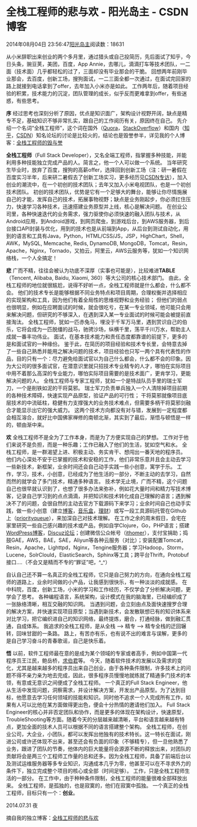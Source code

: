 
# 全栈工程师的悲与欢 - 阳光岛主 - CSDN博客

2014年08月04日 23:56:47[阳光岛主](https://me.csdn.net/sunboy_2050)阅读数：18631



从小米辞职出来创业的两个多月里，通过猎头或自己投简历，先后面试了知乎，今日头条，豌豆荚，美团，百度，App Annie，去哪儿，滴滴打车等技术团队，一二面（技术面）几乎都轻松的过了，三面却没有毕业那会的干脆。
回想两年前刚毕业那会，去百度，创新工场，搜狗面试，一二三面全都一次通过，在面试完回家的路上就接到电话拿到了offer，去年加入小米亦是如此。
工作两年后，随着项目经验的积累，技术能力的沉淀，团队管理的成长，似乎反而更难拿到offer，有些迷惑，有些思考。

**序**
经过思考也深刻分析了原因，优点是知识面广，架构设计视野开阔，缺点是精专不足，基础知识不够非常扎实，跟自己的工作阅历有关，原因终在自己。
先介绍一个名词“全栈工程师”，这个词在国外（[Quora](http://www.quora.com/What-does-the-term-full-stack-programmer-mean)，[StackOverflow](http://careers.stackoverflow.com/jobs/tag/full-stack-developer)）和国内（[知乎](http://www.zhihu.com/question/22420900)，[CSDN](http://www.csdn.net/article/2014-01-21/2818203-Full-Stack-Engineer)）知名论坛的讨论是比较火的，结论也是毁誉参半，详见我的个人博客：[全栈工程师的毁与誉](http://blog.ithomer.net/2014/08/full-stack-engineers-destroyed-and-reputation/)

**全栈工程师**（Full Stack Developer），又名全端工程师，指掌握多种技能，并能利用多种技能独立完成产品的人。简言之，他一个人可以做一个系统。
当年研究生毕业时，放弃了百度，搜狗的高薪offer，选择回到创新工场（注：研一暑假在百度实习半年，后来研二暑假去了创新工场实习，更多经历见[CSDN专访](http://www.csdn.net/article/2013-01-21/2813843)），加入创业的潮流中，在一个初创的技术团队；去年又加入小米电视团队，也是一个初创技术团队。
初创的技术团队，优势是它有一个足够大的舞台，能够让你尽情施展自己的才能，发挥自己的技术，拓展事物视野；缺点是业务刚起步，你必须扛住压力，快速学习各种技术，迅速搭建业务原型并上线，核心是解决问题。
在创业公司里，各种快速迭代的业务需求，强力驱使你必须快速的融入团队与技术，从Android应用，到Android游戏，到网页爬虫，到游戏后台，到AWS服务器，到后台接口API封装与优化，用到的技术也是从前端到App，从后台到测试自动化，用到的语言和工具有Java，Python，HTML/CSS/JS，JSP，HighChart，Shell，AWK，MySQL, Memcache, Redis, DynamoDB, MongoDB，Tomcat，Resin，Apache，Nginx，Tornado，又拍云，阿里云，AWS云服务等，犹如一个知识网络栈，一个人全搞定！

**悲**
广而不精，往往会被认为功底不深厚（实事也可能是），比较难进**TABLE**（Tencent, Alibaba, Baidu, Xiaomi, 360）等大公司的核心技术部门。
由此，全栈工程师的地位就很尴尬，说得不好听一点，全栈工程师就是什么都会，什么都不会。
他们的技术专长是能够根据不同业务特点和项目周期，合理权衡并选择相应的实现架构和工具，因为他们有着全局性的思维视野和业务经验；
但他们的弱点也很明显，例如在应聘面试的时候，就会很吃亏，在某一专业领域，他可能只会用来解决问题，但研究的不够深入，在遇到深入某一专业面试的时候可能会被提前直接淘汰。
全栈工程师，犹如一匹赤兔马，埋没于千军万马里，遇到赏识自己的伯乐，它将会成为一匹脱缰的战马，驰骋沙场，纵横千里，荡平千川万水，帮助主人成就一番丰功伟业。
面试，在基本技术能力和责任态度都靠谱的前提下，更多的是和面试官的一种缘份。
鉴于此，在简历的项目经验和技术专长里，会特意去掉了一些自己熟悉并能用之解决问题的技术，项目经验也只写一两个具有代表性的作品，目的只有一个：尽力避免给面试官以为自己什么都会，什么都不会的印象。因为大公司的很多面试官，在潜意识里就只招技术专业精专的人才，哪怕在实际项目中用不着那么高深的专业能力，哪怕实际项目需要的是技术面广，更肯学习，更能解决问题的人。
全栈工程师与专家工程师，犹如一个是特战队员手里的瑞士军刀，一个是削铁如泥的干将莫邪。
瑞士军刀负责单兵独入一个人清除掉项目前期的各种技术障碍，快速实现产品原型，验证产品的可行性；
干将莫邪就像项目底层技术的中流砥柱，稳健有力支撑强大的业务技术难点，但需要多柄干将莫邪剑融合才能显示出它的强大威力。
这两个技术方向都没有对与错，发展到一定程度都会相互溶合，就好比中国佛家禅修的南顿北渐，其实到了最后，渐悟与顿悟是一样的，顿由渐中来。

**欢**
全栈工程师不是全为了工作本身，而是为了方便实现自己的梦想。
工作对于他们来说不是负担，而是一种乐趣；工作已融入了他们的生活，犹如空气和水。
全栈工程师，是一群渴望上进、积极主动、务实肯干、想闯出一番天地的程序员。
他们内心深处不安于已掌握的技术和安稳的工作，他们非常乐意并且会主动去学习一些新技术，新框架，业余时间还会自己动手实践一些小创意，寓学于乐。
工作，学习，技术，小创意，已经成为了他生活的一部分，不断主动的去学习，自然而然的就学会了多门技术，精通多种语言。
技术学无止境，广而不精，这个问题自己也很早就认识到了，也想了很多办法来弥补，例如花大量时间和精力写技术博客，记录自己学习到的点点滴滴，并把知识和技术转化成自己理解的语言；遇到解决不了的问题，会很自然的主动去官方下载源码下来学习；业余时间自己也动手实践，做一些小创意（建立[博客](http://blog.ithomer.net/)，[音乐盒](http://blog.ithomer.net/music/)，[理财](http://blog.ithomer.net/fund/)）或写一段工具源码托管在Github上（[priorityqueue](https://github.com/sunboy-2050/priorityqueue)），来加深自己对技术理解。
在工作之余的周末假日，会宅在家里研究一些自己感兴趣的技术或产品，例如自学Clojure，Go，PHP语言；搭建[WordPress博客](http://blog.ithomer.net/)，[Discuz论坛](http://iforum.sinaapp.com/)；创建微信公众帐号（[ithomer](http://weixin.sogou.com/gzh?openid=oIWsFt-6WMDdGqUpJ7SstkGGKj8Y)），支付宝捐助；捣鼓GAE，AWS，BAE，SAE，Aliyun等各种云服务（对比）；安装配置Tomcat，Resin，Apache，Lighttpd，Nginx，Tengine服务器；学习Hadoop，Storm，Lucene，SolrClould，ElasticSearch，Sphinx等工具；跨平台Thrift，Protobuf接口….（不会又是精而不专的“罪证”吧，^_^）

自认自己还不算一名真正的全栈工程师，它只是自己努力的方向，在通向全栈工程师的道路上，业余时间做的小产品，让我感到很快乐，有一种淡淡的成就感。
在中科院，百度，创新工场，小米的学习和工作经历，不仅学会了分析解决问题，更学会了思考。
各种编程语言，系统架构，设计模式在我的脑海里，已经编织成了一张脉络清晰，相互交融的知识网。
当遇到问题，会立刻由点及面快速搜罗合理的解决方案，并快速实现项目原型；当遇到新技术，会发散联想已有的知识体系来对比学习，把它编织进自己的知识网络，最终提炼，磨合，打通经脉，做到融汇贯通，自成体系。
我追求的全栈工程师，是从全栈 —> 精专 —> 精专全栈的迂回辗转，回味甘甜的一条路。
路上，有苦亦有乐，也有说不出的难言与误解，更多的是自己学习奋斗的青春歌谣，自己是快乐着。

**悟**
以前，软件工程师最在意的是成为某个领域的专家或者高手，例如中国第一代程序员王江民，鲍岳桥，[求伯君](http://blog.ithomer.net/2013/11/qiu-bojun-china-software-industry-legend/)等。
今天，随着软件技术的发展以及需求的变化，尤其是越来越多的程序员出来自己创业，由于各种条件限制，许多技术上的问题不得不亲力亲为地去完成，因此，很多程序员慢慢地就练就了精通多门技术的本领，有意或无意识之间便成了全栈工程师。
一个真正的Full Stack Engineer，他从生活中发现问题，洞察需求，并设计解决方案，开发出产品原型。为了达到目标，他愿意去学习任何领域的技能和知识。同时他不追求一个人完成所有工作，如果有人可以比他在某方面做得更出色，便会十分热情的邀请他们加入。
Full Stack Engineer的核心并非否定团队和协作，而是更多的体现在架构设计，快速原型，TroubleShooting等方面。随着今天的分层越来越清晰，平台和语言越来越有特点，更加全面的技术人员可以根据不同的语言搭建整个架构。
全栈工程师，在创业公司，大企业，小团队，都可以发挥出他独有的技术特长。这一特长在面试，刚进公司或许还体现不出来，甚至还会有负面的印象（不够精专），但一旦他熟悉了业务，跟进了团队的节奏，他体内的巨大能量将会源源不断的释放出来，对团队的贡献将会是两三个工程师工作量的总和还多。因为全栈工程师，具备了前端后台以及测试运维服务器等多专业知识，沟通成本几乎为零，他甚至可以在不寻求外力的条件下，独立完成整个项目的核心或全部（时间足够）。
工作，只是全栈工程师生活的一部分。
在工作中，由于种种条件限制，全栈工程师的能量很难全部释放出来。
全栈工程师，是孤独的，也是寂寞的，他们在寂寞中孤独。
一个真正的全栈工程师，目标只有一个：**创业**。

2014.07.31 夜


摘自我的独立博客：[全栈工程师的悲与欢](http://blog.ithomer.net/2014/08/full-stack-the-grief-and-of-engineers-happy/)


